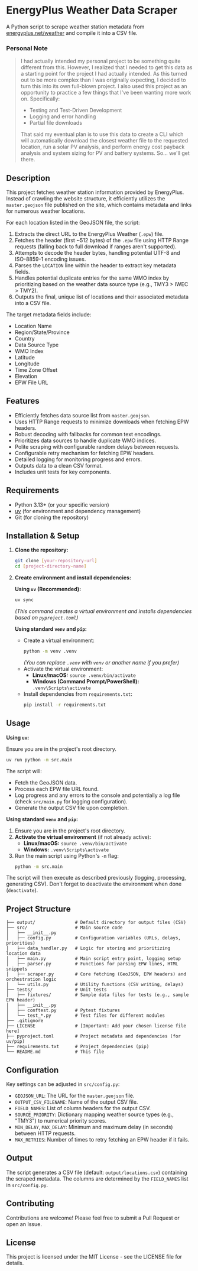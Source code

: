 # EnergyPlus Weather Data Scraper

A Python script to scrape weather station metadata from [energyplus.net/weather](https://energyplus.net/weather) and compile it into a CSV file.

### Personal Note

> I had actually intended my personal project to be something quite different from this. However, I realized that I needed
> to get this data as a starting point for the project I had actually intended.  As this turned out to be more complex
> than I was originally expecting, I decided to turn this into its own full-blown project. I also used this project as an
> opportunity to practice a few things that I've been wanting more work on.  Specifically:
> - Testing and Test-Driven Development
> - Logging and error handling
> - Partial file downloads
>
> That said my eventual plan is to use this data to create a CLI which will automatically download the closest weather
> file to the requested location, run a solar PV analysis, and perform energy cost payback analysis and system sizing
> for PV and battery systems.  So... we'll get there.

## Description

This project fetches weather station information provided by EnergyPlus. Instead of crawling the website structure, it efficiently utilizes the `master.geojson` file published on the site, which contains metadata and links for numerous weather locations.

For each location listed in the GeoJSON file, the script:
1.  Extracts the direct URL to the EnergyPlus Weather (`.epw`) file.
2.  Fetches the header (first ~512 bytes) of the `.epw` file using HTTP Range requests (falling back to full download if ranges aren't supported).
3.  Attempts to decode the header bytes, handling potential UTF-8 and ISO-8859-1 encoding issues.
4.  Parses the `LOCATION` line within the header to extract key metadata fields.
5.  Handles potential duplicate entries for the same WMO index by prioritizing based on the weather data source type (e.g., TMY3 > IWEC > TMY2).
6.  Outputs the final, unique list of locations and their associated metadata into a CSV file.

The target metadata fields include:
- Location Name
- Region/State/Province
- Country
- Data Source Type
- WMO Index
- Latitude
- Longitude
- Time Zone Offset
- Elevation
- EPW File URL

## Features

*   Efficiently fetches data source list from `master.geojson`.
*   Uses HTTP Range requests to minimize downloads when fetching EPW headers.
*   Robust decoding with fallbacks for common text encodings.
*   Prioritizes data sources to handle duplicate WMO indices.
*   Polite scraping with configurable random delays between requests.
*   Configurable retry mechanism for fetching EPW headers.
*   Detailed logging for monitoring progress and errors.
*   Outputs data to a clean CSV format.
*   Includes unit tests for key components.

## Requirements

*   Python 3.13+ (or your specific version)
*   [uv](https://github.com/astral-sh/uv) (for environment and dependency management)
*   Git (for cloning the repository)

## Installation & Setup

1.  **Clone the repository:**
    ```bash
    git clone [your-repository-url]
    cd [project-directory-name]
    ```

2.  **Create environment and install dependencies:**

    **Using `uv` (Recommended):**
    ```bash
    uv sync
    ```
    *(This command creates a virtual environment and installs dependencies based on `pyproject.toml`)*

    **Using standard `venv` and `pip`:**
    *   Create a virtual environment:
        ```bash
        python -m venv .venv
        ```
        *(You can replace `.venv` with `venv` or another name if you prefer)*
    *   Activate the virtual environment:
        *   **Linux/macOS:** `source .venv/bin/activate`
        *   **Windows (Command Prompt/PowerShell):** `.venv\Scripts\activate`
    *   Install dependencies from `requirements.txt`:
        ```bash
        pip install -r requirements.txt
        ```

## Usage

**Using `uv`:**

Ensure you are in the project's root directory.
```bash
uv run python -m src.main
```

The script will:
*   Fetch the GeoJSON data.
*   Process each EPW file URL found.
*   Log progress and any errors to the console and potentially a log file (check `src/main.py` for logging configuration).
*   Generate the output CSV file upon completion.

**Using standard `venv` and `pip`:**

1.  Ensure you are in the project's root directory.
2.  **Activate the virtual environment** (if not already active):
    *   **Linux/macOS:** `source .venv/bin/activate`
    *   **Windows:** `.venv\Scripts\activate`
3.  Run the main script using Python's `-m` flag:
    ```bash
    python -m src.main
    ```

The script will then execute as described previously (logging, processing, generating CSV). Don't forget to deactivate the environment when done (`deactivate`).


## Project Structure

```
├── output/               # Default directory for output files (CSV)
├── src/                  # Main source code
│   ├── __init__.py
│   ├── config.py         # Configuration variables (URLs, delays, priorities)
│   ├── data_handler.py   # Logic for storing and prioritizing location data
│   ├── main.py           # Main script entry point, logging setup
│   ├── parser.py         # Functions for parsing EPW lines, HTML snippets
│   ├── scraper.py        # Core fetching (GeoJSON, EPW headers) and orchestration logic
│   └── utils.py          # Utility functions (CSV writing, delays)
├── tests/                # Unit tests
│   ├── fixtures/         # Sample data files for tests (e.g., sample EPW header)
│   ├── __init__.py
│   ├── conftest.py       # Pytest fixtures
│   └── test_*.py         # Test files for different modules
├── .gitignore
├── LICENSE               # [Important: Add your chosen license file here]
├── pyproject.toml        # Project metadata and dependencies (for uv/pip)
├── requirements.txt      # Project dependencies (pip)
└── README.md             # This file
```

## Configuration

Key settings can be adjusted in `src/config.py`:

*   `GEOJSON_URL`: The URL for the `master.geojson` file.
*   `OUTPUT_CSV_FILENAME`: Name of the output CSV file.
*   `FIELD_NAMES`: List of column headers for the output CSV.
*   `SOURCE_PRIORITY`: Dictionary mapping weather source types (e.g., "TMY3") to numerical priority scores.
*   `MIN_DELAY`, `MAX_DELAY`: Minimum and maximum delay (in seconds) between HTTP requests.
*   `MAX_RETRIES`: Number of times to retry fetching an EPW header if it fails.

## Output

The script generates a CSV file (default: `output/locations.csv`) containing the scraped metadata. The columns are determined by the `FIELD_NAMES` list in `src/config.py`.

## Contributing

Contributions are welcome! Please feel free to submit a Pull Request or open an Issue.

## License

This project is licensed under the MIT License - see the LICENSE file for details.
